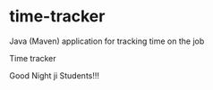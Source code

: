 # time-tracker
Java (Maven) application for tracking time on the job

Time tracker

Good Night ji Students!!!
